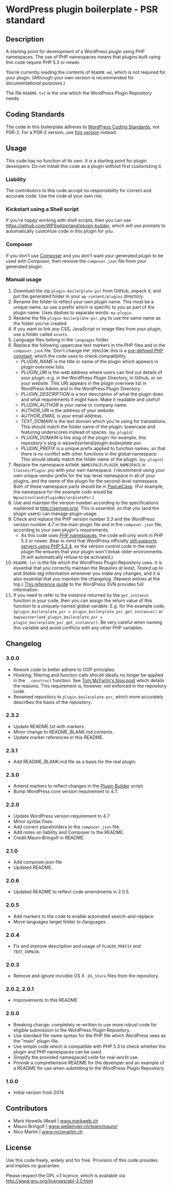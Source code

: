 # WordPress plugin boilerplate - PSR standard

## Description
A starting point for development of a WordPress plugin using PHP namespaces. The use of PHP namespaces means that plugins built using this code require PHP 5.3 or newer.

You're currently reading the contents of ``README.md``, which is not required for your plugin. (Although your own version is recommended for documentational purposes.)

The file ``README.txt`` is the one which the WordPress Plugin Repository needs.

## Coding Standards
The code in this boilerplate adheres to [WordPress Coding Standards](https://codex.wordpress.org/WordPress_Coding_Standards), not PSR-2. For a PSR-2 version, use [this version](https://github.com/WPSwitzerland/plugin-boilerplate-psr) instead.

## Usage

This code has no function of its own. It is a starting point for plugin developers. Do not install this code as a plugin without first customizing it.

### Liability
The contributors to this code accept no responsibility for correct and accurate code. Use the code at your own risk.

### Kickstart using a Shell script
If you're happy working with shell scripts, then you can use https://github.com/WPSwitzerland/plugin-builder, which will use prompts to automatically customize code in this plugin for you.

### Composer
If you don't use [Composer](https://getcomposer.org/doc/00-intro.md) and you don't want your generated plugin to be used with Composer, then remove the ``composer.json`` file from your generated plugin.

### Manual usage

1. Download the zip ``plugin-boilerplate-psr`` from GitHub, unpack it, and put the generated folder in your ``wp-content/plugins`` directory.
2. Rename the folder to reflect your own plugin name. This must be a unique name, so use a prefix which is specific to you as part of the plugin name. Uses dashes to separate words: ``my-plugin``.
3. Rename the file ``plugin-boilerplate-psr.php`` to use the same name as the folder you've created.
4. If you want to link any CSS, JavaScript or image files from your plugin, use a folder called ``assets``. 
5. Language files belong in the ``languages`` folder.
6. Replace the following uppercase text markers in the PHP files and in the ``composer.json`` file. Don't change ``PHP_VERSION``: this is a [pre-defined PHP constant](http://php.net/manual/en/reserved.constants.php), which the code uses to check compatibility.
    - *PLUGIN_NAME* is the title or name of the plugin which appears in plugin overview lists.
    - *PLUGIN_URI* is the web address where users can find out details of your plugin. e.g. in the WordPress Plugin Directory, in Github, or on your website. This URI appears in the plugin overview list in WordPress Admin and in the WordPress Plugin Directory.
    - *PLUGIN_DESCRIPTION* is a text description of what the plugin does and what requirements it might have. Make it readable and useful!
    - *PLUGIN_AUTHOR* is your name or company name.
    - *AUTHOR_URI* is the address of your website.
    - *AUTHOR_EMAIL* is your email address.
    - *TEXT_DOMAIN* is the text domain which you're using for translations. This should match the folder name of the plugin; lowercase and featuring underscores instead of spaces. (``my_plugin``)
    - *PLUGIN_DOMAIN* is the slug of the plugin: for example, this repository's slug is *wpswitzerland/plugin-boilerplate-psr*.
    - *PLUGIN_PREFIX* is a unique prefix applied to function names, so that there is no conflict with other functions in the global namespace. This should ideally match the folder name of the plugin.  (``my-plugin``)
7. Replace the namespace ``AUTHOR_NAMESPACE\PLUGIN_NAMESPACE`` in ``Classes/Plugin.php`` with your own namespace. I recommend using your own unique vendor prefix for the top-level namespace in all of your plugins, and the name of the plugin for the second-level namespace. Both of these namespace parts should be in [PascalCase](https://en.wikipedia.org/wiki/PascalCase). (For example, the namespace for the example code would be ``Wpswitzerland\PluginBoilerplatePsr``.)
8. Use and maintain the version number according to the specifications explained at http://semver.org/. This is *essential*, so that you (and the plugin users) can manage plugin usage.
9. Check and replace the PHP version number *5.3* and the WordPress version number *4.7* in the main plugin file and in the ``composer.json`` file, according to your own plugin's requirements.
    - As this code uses [PHP namespaces](http://php.net/manual/en/language.namespaces.php), the code will only work in PHP 5.3 or newer. Bear in mind that WordPress officially [still supports servers using PHP 5.2.4](https://wordpress.org/about/requirements/), so the version control code in the main plugin file ensures that your plugin won't break older environments. (It will automatically refuse to be activated.)
10. ``README.txt`` is the file which the WordPress Plugin Repository uses. It is essential that you correctly maintain the *Requires at least*, *Tested up to* and *Stable tag* information whenever you make any changes, and it is also essential that you maintain the changelog. (Newest entries at the top.) [This reference guide](https://wordpress.org/plugins/about/svn/) to the WordPress SVN provides full information.
11. If you need to refer to the instance returned by the ``get_instance`` function in your code, then you can assign the return value of this function to a uniquely-named global variable. E.g. for the example code, ``$plugin_boilerplate_psr = plugin_boilerplate_psr_get_instance()`` or ``$wpswitzerland_plugin_boilerplate_psr = plugin_boilerplate_psr_get_instance()``. Be very careful when naming this variable and avoid conflicts with any other PHP variables.

## Changelog

### 3.0.0
* Rework code to better adhere to OOP principles.
* Hooking, filtering and function calls should ideally no longer be applied in the ``__construct`` function. See [Tom McFarlin's blog post](https://tommcfarlin.com/wordpress-plugin-constructors-hooks/) which details the reasons. This requirement is, however, not enforced in the repository code.
* Renamed repository to ``plugin-boilerplate-psr``, which more accurately describes the basis of the repository.

### 2.3.2
* Update README.txt with markers.
* Minor change to README_BLANK.md contents.
* Update marker references in this README.

### 2.3.1
* Add README_BLANK.md file as a basis for the real plugin.

### 2.3.0
* Amend markers to reflect changes in the [Plugin Builder](https://github.com/WPSwitzerland/plugin-builder) script.
* Bump WordPress core version requirement to 4.7.

### 2.2.0
* Update WordPress version requirement to 4.7.
* Minor syntax fixes.
* Add correct placeholders to the ``composer.json`` file.
* Add notes on liability and Composer to the README.
* Credit Mauro Bringolf in README.

### 2.1.0
* Add composer.json file
* Updated README.

### 2.0.6
* Updated README to reflect code amendments in 2.0.5.

### 2.0.5
* Add markers to the code to enable automated search-and-replace.
* Move languages target folder to /languages.

### 2.0.4
* Fix and improve description and usage of ``PLUGIN_PREFIX`` and ``TEXT_DOMAIN``.

### 2.0.3
* Remove and ignore invivible OS X ``.DS_Store`` files from the repository.

### 2.0.2, 2.0.1
* Improvements to this README

### 2.0.0
* Breaking change: completely re-written to use more robust code for eligible submission to the WordPress Plugin Repository.
* Use standard file name syntax for the PHP file which WordPress sees as the "main" plugin file.
* Use simple code which is compatible with PHP 5.3 to check whether the plugin and PHP namespaces can be used.
* Simplify the provided namespaced code for real-world use.
* Provide a comprehensive README for the developer and an example of a README for use when submitting to the WordPress Plugin Repository.

### 1.0.0
* Initial version from 2014

## Contributors
* Mark Howells-Mead | www.markweb.ch
* Mauro Bringolf | www.webkinder.ch/team/mauro/
* Nico Martin | www.nicomartin.ch

## License
Use this code freely, widely and for free. Provision of this code provides and implies no guarantee.

Please respect the GPL v3 licence, which is available via http://www.gnu.org/licenses/gpl-3.0.html

